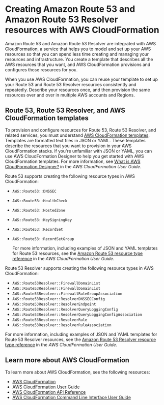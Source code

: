 # Creating Amazon Route 53 and Amazon Route 53 Resolver resources with AWS CloudFormation<a name="creating-resources-with-cloudformation"></a>

Amazon Route 53 and Amazon Route 53 Resolver are integrated with AWS CloudFormation, a service that helps you to model and set up your AWS resources so that you can spend less time creating and managing your resources and infrastructure\. You create a template that describes all the AWS resources that you want, and AWS CloudFormation provisions and configures those resources for you\. 

When you use AWS CloudFormation, you can reuse your template to set up your Route 53 and Route 53 Resolver resources consistently and repeatedly\. Describe your resources once, and then provision the same resources over and over in multiple AWS accounts and Regions\. 

## Route 53, Route 53 Resolver, and AWS CloudFormation templates<a name="working-with-templates"></a>

To provision and configure resources for Route 53, Route 53 Resolver, and related services, you must understand [AWS CloudFormation templates](https://docs.aws.amazon.com/AWSCloudFormation/latest/UserGuide/template-guide.html)\. Templates are formatted text files in JSON or YAML\. These templates describe the resources that you want to provision in your AWS CloudFormation stacks\. If you're unfamiliar with JSON or YAML, you can use AWS CloudFormation Designer to help you get started with AWS CloudFormation templates\. For more information, see [What is AWS CloudFormation Designer?](https://docs.aws.amazon.com/AWSCloudFormation/latest/UserGuide/working-with-templates-cfn-designer.html) in the *AWS CloudFormation User Guide*\.

Route 53 supports creating the following resource types in AWS CloudFormation:
+ `AWS::Route53::DNSSEC`
+ `AWS::Route53::HealthCheck`
+ `AWS::Route53::HostedZone`
+ `AWS::Route53::KeySigningKey`
+ `AWS::Route53::RecordSet`
+ `AWS::Route53::RecordSetGroup`

  For more information, including examples of JSON and YAML templates for Route 53 resources, see the [Amazon Route 53 resource type reference](https://docs.aws.amazon.com/AWSCloudFormation/latest/UserGuide/AWS_Route53.html) in the *AWS CloudFormation User Guide*\.

Route 53 Resolver supports creating the following resource types in AWS CloudFormation:
+ `AWS::Route53Resolver::FirewallDomainList`
+ `AWS::Route53Resolver::FirewallDomainList`
+ `AWS::Route53Resolver::FirewallRuleGroupAssociation`
+ `AWS::Route53Resolver::ResolverDNSSECConfig`
+ `AWS::Route53Resolver::ResolverEndpoint`
+ `AWS::Route53Resolver::ResolverQueryLoggingConfig`
+ `AWS::Route53Resolver::ResolverQueryLoggingConfigAssociation`
+ `AWS::Route53Resolver::ResolverRule`
+ `AWS::Route53Resolver::ResolverRuleAssociation`

 For more information, including examples of JSON and YAML templates for Route 53 Resolver resources, see the [Amazon Route 53 Resolver resource type reference](https://docs.aws.amazon.com/AWSCloudFormation/latest/UserGuide/AWS_Route53Resolver.html) in the *AWS CloudFormation User Guide*\.

## Learn more about AWS CloudFormation<a name="learn-more-cloudformation"></a>

To learn more about AWS CloudFormation, see the following resources:
+ [AWS CloudFormation](http://aws.amazon.com/cloudformation/)
+ [AWS CloudFormation User Guide](https://docs.aws.amazon.com/AWSCloudFormation/latest/UserGuide/Welcome.html)
+ [AWS CloudFormation API Reference](https://docs.aws.amazon.com/AWSCloudFormation/latest/APIReference/Welcome.html)
+ [AWS CloudFormation Command Line Interface User Guide](https://docs.aws.amazon.com/cloudformation-cli/latest/userguide/what-is-cloudformation-cli.html)